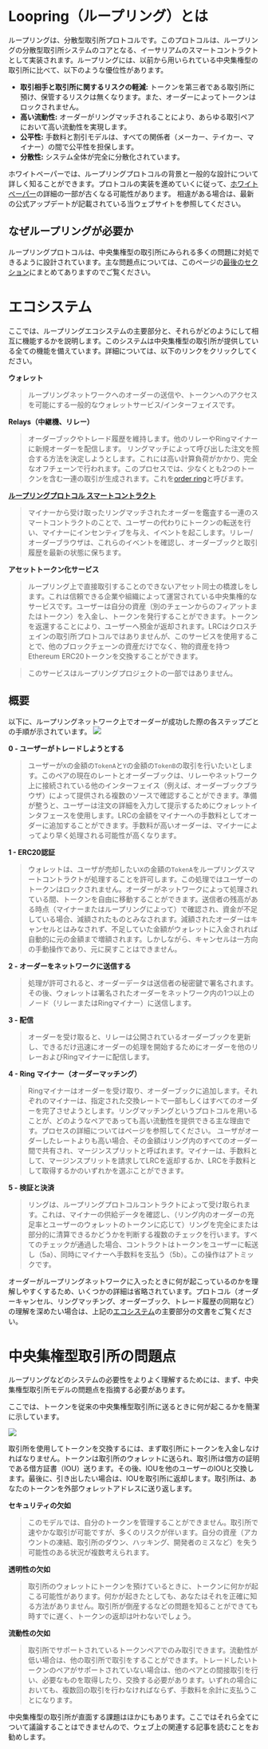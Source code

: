 # Loopring（ループリング）とは

ループリングは、分散型取引所プロトコルです。このプロトコルは、ループリングの分散型取引所システムのコアとなる、イーサリアムのスマートコントラクトとして実装されます。ループリングには、以前から用いられている中央集権型の取引所に比べて、以下のような優位性があります。

* **取引相手と取引所に関するリスクの軽減:** トークンを第三者である取引所に預け、保管するリスクは無くなります。また、オーダーによってトークンはロックされません。
* **高い流動性:** オーダーがリングマッチされることにより、あらゆる取引ペアにおいて高い流動性を実現します。
* **公平性:** 手数料と割引モデルは、すべての関係者（メーカー、テイカー、マイナー）の間で公平性を担保します。
* **分散性:** システム全体が完全に分散化されています。

ホワイトペーパーでは、ループリングプロトコルの背景と一般的な設計について詳しく知ることができます。プロトコルの実装を進めていくに従って、[ホワイトペーパー](https://github.com/Loopring/whitepaper/raw/master/en_whitepaper.pdf)の詳細の一部が古くなる可能性があります。
相違がある場合は、最新の公式アップデートが記載されている当ウェブサイトを参照してください。

## なぜループリングが必要か
ループリングプロトコルは、中央集権型の取引所にみられる多くの問題に対処できるように設計されています。主な問題点については、このページの[最後のセクション](overview.md#中央集権型取引所の問題点)にまとめてありますのでご覧ください。

# エコシステム
ここでは、ループリングエコシステムの主要部分と、それらがどのようにして相互に機能するかを説明します。このシステムは中央集権型の取引所が提供している全ての機能を備えています。詳細については、以下のリンクをクリックしてください。

**ウォレット**
> ループリングネットワークへのオーダーの送信や、トークンへのアクセスを可能にする一般的なウォレットサービス/インターフェイスです。

**Relays（中継機、リレー）**
> オーダーブックやトレード履歴を維持します。他のリレーやRingマイナーに新規オーダーを配信します。
> リングマッチによって呼び出した注文を照合する方法を決定しようとします。これには高い計算負荷がかかり、完全なオフチェーンで行われます。このプロセスでは、少なくとも2つのトークンを含む一連の取引が生成されます。これを[order ring](./projects/protocol.md#注文リング)と呼びます。

**[ループリングプロトコル スマートコントラクト](./projects/protocol.md)**
> マイナーから受け取ったリングマッチされたオーダーを鑑査する一連のスマートコントラクトのことで、ユーザーの代わりにトークンの転送を行い、マイナーにインセンティブを与え、イベントを起こします。リレー/オーダーブラウザは、これらのイベントを確認し、オーダーブックと取引履歴を最新の状態に保ちます。

**アセットトークン化サービス**
> ループリング上で直接取引することのできないアセット同士の橋渡しをします。これは信頼できる企業や組織によって運営されている中央集権的なサービスです。ユーザーは自分の資産（別のチェーンからのフィアットまたはトークン）を入金し、トークンを発行することができます。トークンを返還することにより、ユーザーへ預金が返却されます。LRCはクロスチェインの取引所プロトコルではありませんが、このサービスを使用することで、他のブロックチェーンの資産だけでなく、物的資産を持つEthereum ERC20トークンを交換することができます。

> このサービスはループリングプロジェクトの一部ではありません。

## 概要
以下に、ループリングネットワーク上でオーダーが成功した際の各ステップごとの手順が示されています。 
![](../Japanese/img/diagrams/loopring-overview.png)
 
**0 - ユーザーがトレードしようとする**
> ユーザーが`X`の金額の`TokenA`と`Y`の金額の`TokenB`の取引を行いたいとします。このペアの現在のレートとオーダーブックは、リレーやネットワーク上に接続されている他のインターフェイス（例えば、オーダーブックブラウザ）によって提供される複数のソースで確認することができます。準備が整うと、ユーザーは注文の詳細を入力して提示するためにウォレットインタフェースを使用します。LRCの金額をマイナーへの手数料としてオーダーに追加することができます。手数料が高いオーダーは、マイナーによってより早く処理される可能性が高くなります。

**1 - ERC20認証**
> ウォレットは、ユーザが売却したい`X`の金額の`TokenA`をループリングスマートコントラクトが処理することを許可します。この処理ではユーザーのトークンはロックされません。オーダーがネットワークによって処理されている間、トークンを自由に移動することができます。送信者の残高がある時点（マイナーまたはループリングによって）で確認され、資金が不足している場合、減額されたものとみなされます。減額されたオーダーはキャンセルとはみなされず、不足していた金額がウォレットに入金されれば自動的に元の金額まで増額されます。しかしながら、キャンセルは一方向の手動操作であり、元に戻すことはできません。

**2 - オーダーをネットワークに送信する**
> 処理が許可されると、オーダーデータは送信者の秘密鍵で署名されます。その後、ウォレットは署名されたオーダーをネットワーク内の1つ以上のノード（リレーまたはRingマイナー）に送信します。

**3 - 配信**
> オーダーを受け取ると、リレーは公開されているオーダーブックを更新し、できるだけ迅速にオーダーの処理を開始するためにオーダーを他のリレーおよびRingマイナーに配信します。

**4 - Ring マイナー（オーダーマッチング）**
> Ringマイナーはオーダーを受け取り、オーダーブックに追加します。それぞれのマイナーは、指定された交換レートで一部もしくはすべてのオーダーを完了させようとします。リングマッチングというプロトコルを用いることが、どのようなペアであっても高い流動性を提供できる主な理由です。プロセスの詳細についてはページを参照してください。
ユーザがオーダーしたレートよりも高い場合、その金額はリング内のすべてのオーダー間で共有され、マージンスプリットと呼ばれます。マイナーは、手数料として、マージンスプリットを請求してLRCを返却するか、LRCを手数料として取得するかのいずれかを選ぶことができます。

**5 - 検証と決済**
> リングは、ループリングプロトコルコントラクトによって受け取られます。これは、マイナーの供給データを確認し、（リング内のオーダーの充足率とユーザーのウォレットのトークンに応じて）リングを完全にまたは部分的に清算できるかどうかを判断する複数のチェックを行います。すべてのチェックが通過した場合、コントラクトはトークンをユーザーに転送し（5a）、同時にマイナーへ手数料を支払う（5b）。この操作はアトミックです。

オーダーがループリングネットワークに入ったときに何が起こっているのかを理解しやすくするため、いくつかの詳細は省略されています。プロトコル（オーダーキャンセル、リングマッチング、オーダーブック、トレード履歴の同期など）の理解を深めたい場合は、上記の[エコシステム](overview.md#エコシステム)の主要部分の文書をご覧ください。


# 中央集権型取引所の問題点
ループリングなどのシステムの必要性をよりよく理解するためには、まず、中央集権型取引所モデルの問題点を指摘する必要があります。

ここでは、トークンを従来の中央集権型取引所に送るときに何が起こるかを簡潔に示しています。
 
 ![](../Japanese/img/diagrams/centralized-model.png)

取引所を使用してトークンを交換するには、まず取引所にトークンを入金しなければなりません。トークンは取引所のウォレットに送られ、取引所は借方の証明である借方証書（IOU）送ります。その後、IOUを他のユーザーのIOUと交換します。最後に、引き出したい場合は、IOUを取引所に返却します。取引所は、あなたのトークンを外部ウォレットアドレスに送り返します。

**セキュリティの欠如**
> このモデルでは、自分のトークンを管理することができません。取引所で速やかな取引が可能ですが、多くのリスクが伴います。自分の資産（アカウントの凍結、取引所のダウン、ハッキング、開発者のミスなど）を失う可能性のある状況が複数考えられます。

**透明性の欠如**
> 取引所のウォレットにトークンを預けているときに、トークンに何かが起こる可能性があります。何かが起きたとしても、あなたはそれを正確に知る方法がありません。取引所が倒産するなどの問題を知ることができても時すでに遅く、トークンの返却は叶わないでしょう。

**流動性の欠如**
> 取引所でサポートされているトークンペアでのみ取引できます。流動性が低い場合は、他の取引所で取引をすることができます。トレードしたいトークンのペアがサポートされていない場合は、他のペアとの間接取引を行い、必要なものを取得したり、交換する必要があります。いずれの場合においても、複数回の取引を行わなければならず、手数料を余計に支払うことになります。

中央集権型の取引所が直面する課題はほかにもあります。ここではそれら全てについて議論することはできませんので、ウェブ上の関連する記事を読むことをお勧めします。
